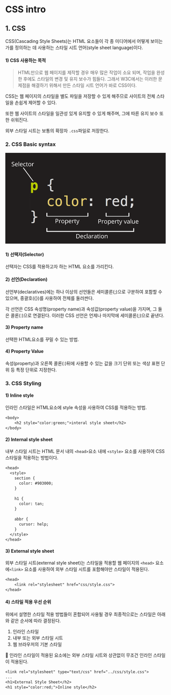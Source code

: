 # CSS intro

## 1. CSS 

CSS\(Cascading Style Sheets\)는 HTML 요소들이 각 종 미디어에서 어떻게 보이는가를 정의하는 데 사용하는 스타일 시트 언어\(style sheet language\)이다. 

#### 1\) CSS 사용하는 목적

> HTML만으로 웹 페이지를 제작할 경우 매우 많은 작업이 소요 되며, 작업을 완성한 후에도 스타일의 변경 및 유지 보수가 힘들다. 그래서 W3C에서는 이러한 문제점을 해결하기 위해서 만든 스타일 시트 언어가 바로 CSS이다.

CSS는 웹 페이지의  스타일을 별도 파일을 저장할 수 있게 해주므로 사이트의 전체 스타일을 손쉽게 제어할 수 있다.

또한 웹 사이트의 스타일을 일관성 있게 유지할 수 있게 해주며, 그에 따른 유지 보수 또한 쉬워진다.

외부 스타일 시트는 보통의 확장자 `.css`파일로 저장한다.

### 2. CSS Basic syntax

![css basic syntax](../.gitbook/assets/css-declaration-small.png)

#### 1\) 선택자\(Selector\) 

선택자는 CSS를 적용하고자 하는 HTML 요소를 가리킨다.

#### 2\) 선언\(Declaration\) 

선언부\(declaratives\)에는 하나 이상의 선언들은 세미콜론\(;\)으로 구분하여 포함할 수 있으며, 중괄호\({}\)를 사용하여 전체를 둘러싼다.

각 선언은 CSS 속성명\(property name\)과 속성값\(property value\)을 가지며, 그 둘은 콜론\(:\)으로 연결된다. 이러한 CSS 선언은 언제나 마지막에 세미콜론\(;\)으로 끝낸다.

#### 3\) Property name

선택한 HTML요소를 꾸밀 수 있는 방법.

#### 4\) Property Value

속성\(property\)과 오른쪽 콜론\(:\)뒤에 사용할 수 있는 값을 크기 단위 또는 색상 표현 단위 등 특정 단위로 지정한다.

### 3. CSS Styling

#### 1\) Inline style

 인라인 스타일은 HTML요소에 style 속성을 사용하여 CSS를 적용하는 방법.

```markup
<body>
    <h2 style="color:green;">interal style sheet</h2>
</body>

```

#### 2\) Internal style sheet

내부 스타일 시트는 HTML 문서 내의 `<head>`요소 내에 `<style>` 요소를 사용하여 CSS 스타일을 적용하는 방법이다.

```markup
<head>
  <style>
    section {
      color: #903000;
    }
  
    h1 {
      color: tan;
    }
  
    abbr {
      cursor: help;
    }
  </style>
</head>
```

#### 3\) External style sheet

외부 스타일 시트\(external style sheet\)는 스타일을 적용할 웹 페이지의 `<head>` 요소에`<link>` 요소를 사용하여 외부 스타일 시트를 포함해야만 스타일이 적용된다. 

```markup
<head>
    <link rel="stylesheet" href="css/style.css">
</head>
```

#### 4\) 스타일 적용 우선 순위

위에서 설명한 스타일 적용 방법들이 혼합되어 사용될 경우 최종적으로는 스타일은 아래와 같은 순서에 따라 결정된다.

1. 인라인 스타일 
2. 내부 또는 외부 스타일 시트
3. 웹 브라우저의 기본 스타일

🔎 인라인 스타일이 적용된 요소에는 외부 스타일 시트와 상관없이 무조건 인라인 스타일이 적용된다.

```markup
<link rel="stylesheet" type="text/css" href="../css/style.css">
...
<h1>External Style Sheet</h2>
<h1 style="color:red;">Inline style</h2>
```

